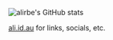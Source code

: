 ![alirbe's GitHub stats](https://github-readme-stats.vercel.app/api?username=alirobe&count_private=true&show_icons=true&theme=dark)

[ali.id.au](https://www.ali.id.au/) for links, socials, etc.
